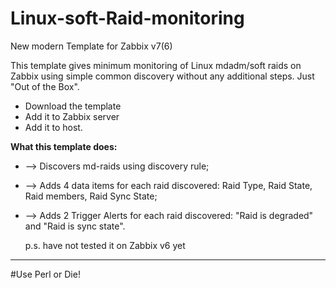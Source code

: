 # Linux-soft-Raid-monitoring
New modern Template for Zabbix v7(6)


This template gives minimum monitoring of Linux mdadm/soft raids on Zabbix using simple common discovery without any additional steps. 
Just "Out of the Box".

- Download the template
- Add it to Zabbix server
- Add it to host.


**What this template does:**

- --> Discovers md-raids using discovery rule;
- --> Adds 4 data items for each raid discovered: Raid Type, Raid State, Raid members, Raid Sync State;
- --> Adds 2 Trigger Alerts for each raid discovered: "Raid is degraded" and "Raid is sync state".



  p.s.
  have not tested it on Zabbix v6 yet

 
---
#Use Perl or Die!
